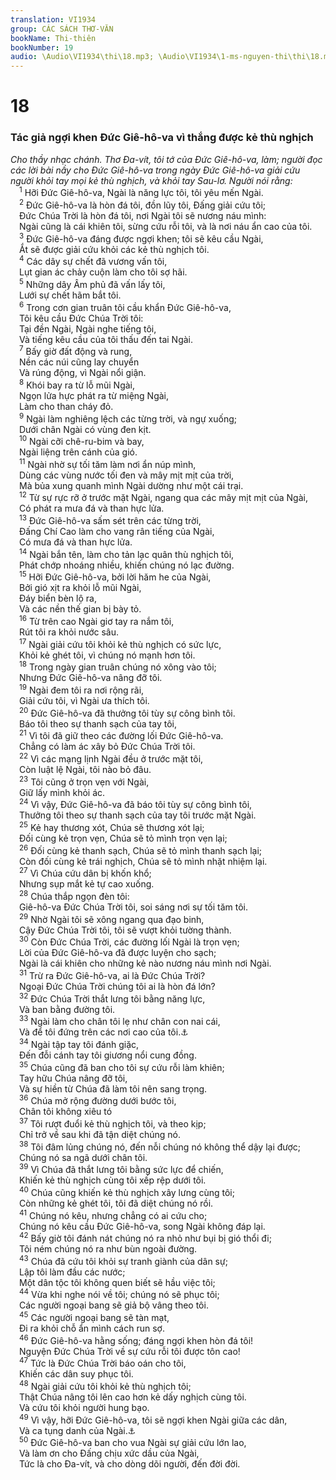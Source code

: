 ```yaml
---
translation: VI1934
group: CÁC SÁCH THƠ-VĂN
bookName: Thi-thiên 
bookNumber: 19
audio: \Audio\VI1934\thi\18.mp3; \Audio\VI1934\1-ms-nguyen-thi\thi\18.mp3
---
```


<div class="title"><h1>18</h1><h3>Tác giả ngợi khen Đức Giê-hô-va vì thắng được kẻ thù nghịch</h3><i>Cho thầy nhạc chánh. Thơ Đa-vít, tôi tớ của Đức Giê-hô-va, làm; người đọc các lời bài nầy cho Đức Giê-hô-va trong ngày Đức Giê-hô-va giải cứu người khỏi tay mọi kẻ thù nghịch, và khỏi tay Sau-lơ. Người nói rằng:</i></div>
<span class="verse thi_18_1"> <sup>1</sup> Hỡi Đức Giê-hô-va, Ngài là năng lực tôi, tôi yêu mến Ngài. <br/></span>
<span class="verse thi_18_2"> <sup>2</sup> Đức Giê-hô-va là hòn đá tôi, đồn lũy tôi, Đấng giải cứu tôi; <br/> Đức Chúa Trời là hòn đá tôi, nơi Ngài tôi sẽ nương náu mình: <br/> Ngài cũng là cái khiên tôi, sừng cứu rỗi tôi, và là nơi náu ẩn cao của tôi. <br/></span>
<span class="verse thi_18_3"> <sup>3</sup> Đức Giê-hô-va đáng được ngợi khen; tôi sẽ kêu cầu Ngài, <br/> Ắt sẽ được giải cứu khỏi các kẻ thù nghịch tôi. <br/></span>
<span class="verse thi_18_4"> <sup>4</sup> Các dây sự chết đã vương vấn tôi, <br/> Lụt gian ác chảy cuộn làm cho tôi sợ hãi. <br/></span>
<span class="verse thi_18_5"> <sup>5</sup> Những dây Âm phủ đã vấn lấy tôi, <br/> Lưới sự chết hãm bắt tôi. <br/></span>
<span class="verse thi_18_6"> <sup>6</sup> Trong cơn gian truân tôi cầu khẩn Đức Giê-hô-va, <br/> Tôi kêu cầu Đức Chúa Trời tôi: <br/> Tại đền Ngài, Ngài nghe tiếng tôi, <br/> Và tiếng kêu cầu của tôi thấu đến tai Ngài. <br/></span>
<span class="verse thi_18_7"> <sup>7</sup> Bấy giờ đất động và rung, <br/> Nền các núi cũng lay chuyển <br/> Và rúng động, vì Ngài nổi giận. <br/></span>
<span class="verse thi_18_8"> <sup>8</sup> Khói bay ra từ lỗ mũi Ngài, <br/> Ngọn lửa hực phát ra từ miệng Ngài, <br/> Làm cho than cháy đỏ. <br/></span>
<span class="verse thi_18_9"> <sup>9</sup> Ngài làm nghiêng lệch các từng trời, và ngự xuống; <br/> Dưới chân Ngài có vùng đen kịt. <br/></span>
<span class="verse thi_18_10"> <sup>10</sup> Ngài cỡi chê-ru-bim và bay, <br/> Ngài liệng trên cánh của gió. <br/></span>
<span class="verse thi_18_11"> <sup>11</sup> Ngài nhờ sự tối tăm làm nơi ẩn núp mình, <br/> Dùng các vùng nước tối đen và mây mịt mịt của trời, <br/> Mà bủa xung quanh mình Ngài dường như một cái trại. <br/></span>
<span class="verse thi_18_12"> <sup>12</sup> Từ sự rực rỡ ở trước mặt Ngài, ngang qua các mây mịt mịt của Ngài, <br/> Có phát ra mưa đá và than hực lửa. <br/></span>
<span class="verse thi_18_13"> <sup>13</sup> Đức Giê-hô-va sấm sét trên các từng trời, <br/> Đấng Chí Cao làm cho vang rân tiếng của Ngài, <br/> Có mưa đá và than hực lửa. <br/></span>
<span class="verse thi_18_14"> <sup>14</sup> Ngài bắn tên, làm cho tản lạc quân thù nghịch tôi, <br/> Phát chớp nhoáng nhiều, khiến chúng nó lạc đường. <br/></span>
<span class="verse thi_18_15"> <sup>15</sup> Hỡi Đức Giê-hô-va, bởi lời hăm he của Ngài, <br/> Bởi gió xịt ra khỏi lỗ mũi Ngài, <br/> Đáy biển bèn lộ ra, <br/> Và các nền thế gian bị bày tỏ. <br/></span>
<span class="verse thi_18_16"> <sup>16</sup> Từ trên cao Ngài giơ tay ra nắm tôi, <br/> Rút tôi ra khỏi nước sâu. <br/></span>
<span class="verse thi_18_17"> <sup>17</sup> Ngài giải cứu tôi khỏi kẻ thù nghịch có sức lực, <br/> Khỏi kẻ ghét tôi, vì chúng nó mạnh hơn tôi. <br/></span>
<span class="verse thi_18_18"> <sup>18</sup> Trong ngày gian truân chúng nó xông vào tôi; <br/> Nhưng Đức Giê-hô-va nâng đỡ tôi. <br/></span>
<span class="verse thi_18_19"> <sup>19</sup> Ngài đem tôi ra nơi rộng rãi, <br/> Giải cứu tôi, vì Ngài ưa thích tôi. <br/></span>
<span class="verse thi_18_20"> <sup>20</sup> Đức Giê-hô-va đã thưởng tôi tùy sự công bình tôi. <br/> Báo tôi theo sự thanh sạch của tay tôi, <br/></span>
<span class="verse thi_18_21"> <sup>21</sup> Vì tôi đã giữ theo các đường lối Đức Giê-hô-va. <br/> Chẳng có làm ác xây bỏ Đức Chúa Trời tôi. <br/></span>
<span class="verse thi_18_22"> <sup>22</sup> Vì các mạng lịnh Ngài đều ở trước mặt tôi, <br/> Còn luật lệ Ngài, tôi nào bỏ đâu. <br/></span>
<span class="verse thi_18_23"> <sup>23</sup> Tôi cũng ở trọn vẹn với Ngài, <br/> Giữ lấy mình khỏi ác. <br/></span>
<span class="verse thi_18_24"> <sup>24</sup> Vì vậy, Đức Giê-hô-va đã báo tôi tùy sự công bình tôi, <br/> Thưởng tôi theo sự thanh sạch của tay tôi trước mặt Ngài. <br/></span>
<span class="verse thi_18_25"> <sup>25</sup> Kẻ hay thương xót, Chúa sẽ thương xót lại; <br/> Đối cùng kẻ trọn vẹn, Chúa sẽ tỏ mình trọn vẹn lại; <br/></span>
<span class="verse thi_18_26"> <sup>26</sup> Đối cùng kẻ thanh sạch, Chúa sẽ tỏ mình thanh sạch lại; <br/> Còn đối cùng kẻ trái nghịch, Chúa sẽ tỏ mình nhặt nhiệm lại. <br/></span>
<span class="verse thi_18_27"> <sup>27</sup> Vì Chúa cứu dân bị khốn khổ; <br/> Nhưng sụp mắt kẻ tự cao xuống. <br/></span>
<span class="verse thi_18_28"> <sup>28</sup> Chúa thắp ngọn đèn tôi: <br/> Giê-hô-va Đức Chúa Trời tôi, soi sáng nơi sự tối tăm tôi. <br/></span>
<span class="verse thi_18_29"> <sup>29</sup> Nhờ Ngài tôi sẽ xông ngang qua đạo binh, <br/> Cậy Đức Chúa Trời tôi, tôi sẽ vượt khỏi tường thành. <br/></span>
<span class="verse thi_18_30"> <sup>30</sup> Còn Đức Chúa Trời, các đường lối Ngài là trọn vẹn; <br/> Lời của Đức Giê-hô-va đã được luyện cho sạch; <br/> Ngài là cái khiên cho những kẻ nào nương náu mình nơi Ngài. <br/></span>
<span class="verse thi_18_31"> <sup>31</sup> Trừ ra Đức Giê-hô-va, ai là Đức Chúa Trời? <br/> Ngoại Đức Chúa Trời chúng tôi ai là hòn đá lớn? <br/></span>
<span class="verse thi_18_32"> <sup>32</sup> Đức Chúa Trời thắt lưng tôi bằng năng lực, <br/> Và ban bằng đường tôi. <br/></span>
<span class="verse thi_18_33"> <sup>33</sup> Ngài làm cho chân tôi lẹ như chân con nai cái, <br/> Và để tôi đứng trên các nơi cao của tôi.<a data-toggle="tooltip" data-placement="bottom" title="Ha 3:19">⚓</a><br/></span>
<span class="verse thi_18_34"> <sup>34</sup> Ngài tập tay tôi đánh giặc, <br/> Đến đỗi cánh tay tôi giương nổi cung đồng. <br/></span>
<span class="verse thi_18_35"> <sup>35</sup> Chúa cũng đã ban cho tôi sự cứu rỗi làm khiên; <br/> Tay hữu Chúa nâng đỡ tôi, <br/> Và sự hiền từ Chúa đã làm tôi nên sang trọng. <br/></span>
<span class="verse thi_18_36"> <sup>36</sup> Chúa mở rộng đường dưới bước tôi, <br/> Chân tôi không xiêu tó <br/></span>
<span class="verse thi_18_37"> <sup>37</sup> Tôi rượt đuổi kẻ thù nghịch tôi, và theo kịp; <br/> Chỉ trở về sau khi đã tận diệt chúng nó. <br/></span>
<span class="verse thi_18_38"> <sup>38</sup> Tôi đâm lủng chúng nó, đến nỗi chúng nó không thể dậy lại được; <br/> Chúng nó sa ngã dưới chân tôi. <br/></span>
<span class="verse thi_18_39"> <sup>39</sup> Vì Chúa đã thắt lưng tôi bằng sức lực để chiến, <br/> Khiến kẻ thù nghịch cùng tôi xếp rệp dưới tôi. <br/></span>
<span class="verse thi_18_40"> <sup>40</sup> Chúa cũng khiến kẻ thù nghịch xây lưng cùng tôi; <br/> Còn những kẻ ghét tôi, tôi đã diệt chúng nó rồi. <br/></span>
<span class="verse thi_18_41"> <sup>41</sup> Chúng nó kêu, nhưng chẳng có ai cứu cho; <br/> Chúng nó kêu cầu Đức Giê-hô-va, song Ngài không đáp lại. <br/></span>
<span class="verse thi_18_42"> <sup>42</sup> Bấy giờ tôi đánh nát chúng nó ra nhỏ như bụi bị gió thổi đi; <br/> Tôi ném chúng nó ra như bùn ngoài đường. <br/></span>
<span class="verse thi_18_43"> <sup>43</sup> Chúa đã cứu tôi khỏi sự tranh giành của dân sự; <br/> Lập tôi làm đầu các nước; <br/> Một dân tộc tôi không quen biết sẽ hầu việc tôi; <br/></span>
<span class="verse thi_18_44"> <sup>44</sup> Vừa khi nghe nói về tôi; chúng nó sẽ phục tôi; <br/> Các người ngoại bang sẽ giả bộ vâng theo tôi. <br/></span>
<span class="verse thi_18_45"> <sup>45</sup> Các người ngoại bang sẽ tàn mạt, <br/> Đi ra khỏi chỗ ẩn mình cách run sợ. <br/></span>
<span class="verse thi_18_46"> <sup>46</sup> Đức Giê-hô-va hằng sống; đáng ngợi khen hòn đá tôi! <br/> Nguyện Đức Chúa Trời về sự cứu rỗi tôi được tôn cao! <br/></span>
<span class="verse thi_18_47"> <sup>47</sup> Tức là Đức Chúa Trời báo oán cho tôi, <br/> Khiến các dân suy phục tôi. <br/></span>
<span class="verse thi_18_48"> <sup>48</sup> Ngài giải cứu tôi khỏi kẻ thù nghịch tôi; <br/> Thật Chúa nâng tôi lên cao hơn kẻ dấy nghịch cùng tôi. <br/> Và cứu tôi khỏi người hung bạo. <br/></span>
<span class="verse thi_18_49"> <sup>49</sup> Vì vậy, hỡi Đức Giê-hô-va, tôi sẽ ngợi khen Ngài giữa các dân, <br/> Và ca tụng danh của Ngài.<a data-toggle="tooltip" data-placement="bottom" title="Ro 15:9">⚓</a><br/></span>
<span class="verse thi_18_50"> <sup>50</sup> Đức Giê-hô-va ban cho vua Ngài sự giải cứu lớn lao, <br/> Và làm ơn cho Đấng chịu xức dầu của Ngài, <br/> Tức là cho Đa-vít, và cho dòng dõi người, đến đời đời. <br/></span>
